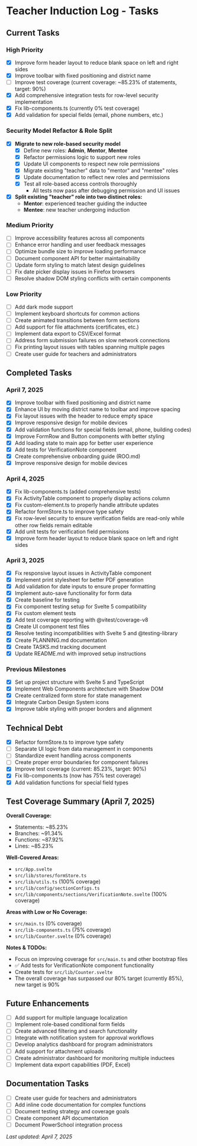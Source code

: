 # Teacher Induction Log - Tasks

## Current Tasks

### High Priority
- [x] Improve form header layout to reduce blank space on left and right sides
- [x] Improve toolbar with fixed positioning and district name
- [ ] Improve test coverage (current coverage: ~85.23% of statements, target: 90%)
- [x] Add comprehensive integration tests for row-level security implementation
- [x] Fix lib-components.ts (currently 0% test coverage)
- [x] Add validation for special fields (email, phone numbers, etc.)
### Security Model Refactor & Role Split
- [x] **Migrate to new role-based security model**
  - [x] Define new roles: **Admin**, **Mentor**, **Mentee**
  - [x] Refactor permissions logic to support new roles
  - [x] Update UI components to respect new role permissions
  - [x] Migrate existing "teacher" data to "mentor" and "mentee" roles
  - [x] Update documentation to reflect new roles and permissions
  - [x] Test all role-based access controls thoroughly
    - All tests now pass after debugging permission and UI issues
- [x] **Split existing "teacher" role into two distinct roles:**
  - **Mentor**: experienced teacher guiding the inductee
  - **Mentee**: new teacher undergoing induction


### Medium Priority
- [ ] Improve accessibility features across all components
- [ ] Enhance error handling and user feedback messages
- [ ] Optimize bundle size to improve loading performance
- [ ] Document component API for better maintainability
- [ ] Update form styling to match latest design guidelines
- [ ] Fix date picker display issues in Firefox browsers
- [ ] Resolve shadow DOM styling conflicts with certain components

### Low Priority
- [ ] Add dark mode support
- [ ] Implement keyboard shortcuts for common actions
- [ ] Create animated transitions between form sections
- [ ] Add support for file attachments (certificates, etc.)
- [ ] Implement data export to CSV/Excel format
- [ ] Address form submission failures on slow network connections
- [ ] Fix printing layout issues with tables spanning multiple pages
- [ ] Create user guide for teachers and administrators

## Completed Tasks

### April 7, 2025
- [x] Improve toolbar with fixed positioning and district name
- [x] Enhance UI by moving district name to toolbar and improve spacing
- [x] Fix layout issues with the header to reduce empty space
- [x] Improve responsive design for mobile devices
- [x] Add validation functions for special fields (email, phone, building codes)
- [x] Improve FormRow and Button components with better styling
- [x] Add loading state to main app for better user experience
- [x] Add tests for VerificationNote component
- [x] Create comprehensive onboarding guide (ROO.md)
- [x] Improve responsive design for mobile devices

### April 4, 2025
- [x] Fix lib-components.ts (added comprehensive tests)
- [x] Fix ActivityTable component to properly display actions column
- [x] Fix custom-element.ts to properly handle attribute updates
- [x] Refactor formStore.ts to improve type safety
- [x] Fix row-level security to ensure verification fields are read-only while other row fields remain editable
- [x] Add unit tests for verification field permissions
- [x] Improve form header layout to reduce blank space on left and right sides

### April 3, 2025
- [x] Fix responsive layout issues in ActivityTable component
- [x] Implement print stylesheet for better PDF generation
- [x] Add validation for date inputs to ensure proper formatting
- [x] Implement auto-save functionality for form data
- [x] Create baseline for testing
- [x] Fix component testing setup for Svelte 5 compatibility
- [x] Fix custom element tests
- [x] Add test coverage reporting with @vitest/coverage-v8
- [x] Create UI component test files
- [x] Resolve testing incompatibilities with Svelte 5 and @testing-library
- [x] Create PLANNING.md documentation
- [x] Create TASKS.md tracking document
- [x] Update README.md with improved setup instructions

### Previous Milestones
- [x] Set up project structure with Svelte 5 and TypeScript
- [x] Implement Web Components architecture with Shadow DOM
- [x] Create centralized form store for state management
- [x] Integrate Carbon Design System icons
- [x] Improve table styling with proper borders and alignment

## Technical Debt
- [x] Refactor formStore.ts to improve type safety
- [ ] Separate UI logic from data management in components
- [ ] Standardize event handling across components
- [ ] Create proper error boundaries for component failures
- [x] Improve test coverage (current: 85.23%, target: 90%)
- [x] Fix lib-components.ts (now has 75% test coverage)
- [x] Add validation functions for special field types

## Test Coverage Summary (April 7, 2025)

**Overall Coverage:**
- Statements: ~85.23%
- Branches: ~91.34%
- Functions: ~87.92%
- Lines: ~85.23%

**Well-Covered Areas:**
- `src/App.svelte`
- `src/lib/stores/formStore.ts`
- `src/lib/utils.ts` (100% coverage)
- `src/lib/config/sectionConfigs.ts`
- `src/lib/components/sections/VerificationNote.svelte` (100% coverage)

**Areas with Low or No Coverage:**
- `src/main.ts` (0% coverage)
- `src/lib-components.ts` (75% coverage)
- `src/lib/Counter.svelte` (0% coverage)

**Notes & TODOs:**
- Focus on improving coverage for `src/main.ts` and other bootstrap files
- ✅ Add tests for VerificationNote component functionality 
- Create tests for `src/lib/Counter.svelte`
- The overall coverage has surpassed our 80% target (currently 85%), new target is 90%

## Future Enhancements
- [ ] Add support for multiple language localization
- [ ] Implement role-based conditional form fields
- [ ] Create advanced filtering and search functionality
- [ ] Integrate with notification system for approval workflows
- [ ] Develop analytics dashboard for program administrators
- [ ] Add support for attachment uploads
- [ ] Create administrator dashboard for monitoring multiple inductees
- [ ] Implement data export capabilities (PDF, Excel)

## Documentation Tasks
- [ ] Create user guide for teachers and administrators
- [ ] Add inline code documentation for complex functions
- [ ] Document testing strategy and coverage goals
- [ ] Create component API documentation
- [ ] Document PowerSchool integration process

*Last updated: April 7, 2025*
